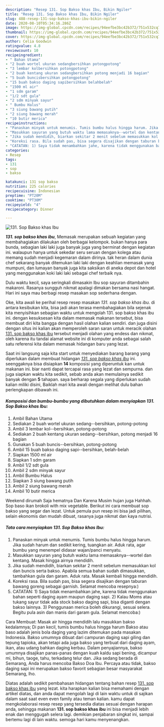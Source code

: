 ```yaml
---
description: "Resep 131. Sop Bakso khas Ibu, Bikin Ngiler"
title: "Resep 131. Sop Bakso khas Ibu, Bikin Ngiler"
slug: 488-resep-131-sop-bakso-khas-ibu-bikin-ngiler
date: 2020-08-10T05:34:16.286Z
image: https://img-global.cpcdn.com/recipes/94eefbe3bc42b372/751x532cq70/131-sop-bakso-khas-ibu-foto-resep-utama.jpg
thumbnail: https://img-global.cpcdn.com/recipes/94eefbe3bc42b372/751x532cq70/131-sop-bakso-khas-ibu-foto-resep-utama.jpg
cover: https://img-global.cpcdn.com/recipes/94eefbe3bc42b372/751x532cq70/131-sop-bakso-khas-ibu-foto-resep-utama.jpg
author: Celia Goodwin
ratingvalue: 4.8
reviewcount: 10
recipeingredient:
- " Bahan Utama"
- "2 buah wortel ukuran sedangbersihkan potongpotong"
- "3 lembar kolbersihkan potongpotong"
- "2 buah kentang ukuran sedangbersihkan potong menjadi 16 bagian"
- "5 buah buncisbersihkan potongpotong"
- "15 buah bakso daging sapibersihkan belahbelah"
- "1500 ml air"
- "1 sdm garam"
- "1/2 sdt gula"
- "2 sdm minyak sayur"
- " Bumbu Halus"
- "3 siung bawang putih"
- "2 siung bawang merah"
- "10 butir merica"
recipeinstructions:
- "Panaskan minyak untuk menumis. Tumis bumbu halus hingga harum. Jika sudah harum dan sedikit kering, tuangkan air. Aduk rata, agar bumbu yang menempel didasar wajan/panci menyatu."
- "Masukkan sayuran yang butuh waktu lama memasaknya--wortel dan kentang. Masak hingga airnya mendidih."
- "Jika sudah mendidih, biarkan sekitar 2 menit sebelum memasukkan kol dan buncis serta bakso. Apabila semua bahan sudah dimasukkan, tambahkan gula dan garam. Aduk rata. Masak kembali hingga mendidih."
- "Koreksi rasa. Bila sudah pas, bisa segera disajikan dengan taburan bawang goreng sebagai garnish. Selamat mencoba resepnya:)"
- "CATATAN: 1) Saya tidak menambahkan jahe, karena tidak menggunakan bahan seperti daging ayam maupun daging sapi. 2) Kalau Moms atau tukang sayur tidak ada stock bakso daging sapi, bisa diganti dengan bakso lainnya. 3) Penggunaan merica boleh dikurangi, sesuai selera. Begitu pula asin dan manis dari garam gula. Selamat mencoba:)"
categories:
- Resep
tags:
- 131
- sop
- bakso

katakunci: 131 sop bakso 
nutrition: 225 calories
recipecuisine: Indonesian
preptime: "PT20M"
cooktime: "PT30M"
recipeyield: "4"
recipecategory: Dinner

---
```



![131. Sop Bakso khas Ibu](https://img-global.cpcdn.com/recipes/94eefbe3bc42b372/751x532cq70/131-sop-bakso-khas-ibu-foto-resep-utama.jpg)

<b><i>131. sop bakso khas ibu</i></b>, Memasak merupakan sebuah kegiatan yang membahagiakan dilakukan oleh berbagai kelompok. bukan hanya para bunda, sebagian laki laki juga banyak juga yang berminat dengan kegiatan ini. walaupun hanya untuk sekedar seru seruan dengan kolega atau memang sudah menjadi kegemaran dalam dirinya. tak heran dalam dunia chef sekarang banyak ditemukan laki laki dengan keahlian memasak yang mumpuni, dan lumayan banyak juga kita saksikan di aneka depot dan hotel yang menggunakan koki laki laki sebagai chef terbaik nya.

Dulu waktu kecil, saya seringkali dimasakin Ibu sop sayuran ditambahin makaroni. Rasanya sungguh nikmat apalagi dimakan bersama nasi hangat. Hari ini saya mau berbagi resep masakan sop sederhana dengan.

Oke, kita awali ke perihal resep resep masakan <i>131. sop bakso khas ibu</i>. di antara kesibukan kita, bisa jadi akan terasa membahagiakan bila sejenak kita menyisihkan sebagian waktu untuk mengolah 131. sop bakso khas ibu ini. dengan kesuksesan kita dalam memasak makanan tersebut, bisa membuat diri kita bangga dengan hasil olahan kalian sendiri. dan juga disini dengan situs ini kalian akan memperoleh saran saran untuk meracik olahan <u>131. sop bakso khas ibu</u> tersebut menjadi olahan yang endess dan nikmat, oleh karena itu tandai alamat website ini di komputer anda sebagai salah satu referensi kita dalam memasak hidangan baru yang lezat.


Saat ini langsung saja kita start untuk menyediakan barang barang yang diperlukan dalam membuat hidangan <u><i>131. sop bakso khas ibu</i></u> ini. seenggaknya bisa disiapkan <b>14</b> komposisi yang diperuntuk kan untuk makanan ini. biar nanti dapat tercapai rasa yang lezat dan sempurna. dan juga siapkan waktu kita sedikit, sebab anda akan memulainya sedikit banyak dengan <b>5</b> tahapan. saya berharap segala yang diperlukan sudah kalian miliki disini, Baiklah mari kita awali dengan melihat dulu bahan perlengkapan dibawah ini.

<!--inarticleads1-->

##### Komposisi dan bumbu-bumbu yang dibutuhkan dalam menyiapkan 131. Sop Bakso khas Ibu:

1. Ambil  Bahan Utama
1. Sediakan 2 buah wortel ukuran sedang--bersihkan, potong-potong
1. Ambil 3 lembar kol--bersihkan, potong-potong
1. Sediakan 2 buah kentang ukuran sedang--bersihkan, potong menjadi 16 bagian
1. Gunakan 5 buah buncis--bersihkan, potong-potong
1. Ambil 15 buah bakso daging sapi--bersihkan, belah-belah
1. Siapkan 1500 ml air
1. Siapkan 1 sdm garam
1. Ambil 1/2 sdt gula
1. Ambil 2 sdm minyak sayur
1. Ambil  Bumbu Halus
1. Siapkan 3 siung bawang putih
1. Ambil 2 siung bawang merah
1. Ambil 10 butir merica


Weekend dirumah Saja hematnya Dan Karena Musim hujan juga Hahhah. Sop baso ikan brokoli with mix vegetable. Berikut ini cara membuat sop bakso yang segar dan lezat. Untuk pemula pun resep ini bisa jadi pilihan, selain ekonomis dan mudah dibuat, rasanya juga nikmat dan kaya nutrisi. 

<!--inarticleads2-->

##### Tata cara menyiapkan 131. Sop Bakso khas Ibu:

1. Panaskan minyak untuk menumis. Tumis bumbu halus hingga harum. Jika sudah harum dan sedikit kering, tuangkan air. Aduk rata, agar bumbu yang menempel didasar wajan/panci menyatu.
1. Masukkan sayuran yang butuh waktu lama memasaknya--wortel dan kentang. Masak hingga airnya mendidih.
1. Jika sudah mendidih, biarkan sekitar 2 menit sebelum memasukkan kol dan buncis serta bakso. Apabila semua bahan sudah dimasukkan, tambahkan gula dan garam. Aduk rata. Masak kembali hingga mendidih.
1. Koreksi rasa. Bila sudah pas, bisa segera disajikan dengan taburan bawang goreng sebagai garnish. Selamat mencoba resepnya:)
1. CATATAN: 1) Saya tidak menambahkan jahe, karena tidak menggunakan bahan seperti daging ayam maupun daging sapi. 2) Kalau Moms atau tukang sayur tidak ada stock bakso daging sapi, bisa diganti dengan bakso lainnya. 3) Penggunaan merica boleh dikurangi, sesuai selera. Begitu pula asin dan manis dari garam gula. Selamat mencoba:)


Cara Membuat: Masak air hingga mendidih lalu masukkan bakso kedalamnya; Di pan kecil, tumis bumbu halus hingga harum Bakso atau baso adalah jenis bola daging yang lazim ditemukan pada masakan Indonesia. Bakso umumnya dibuat dari campuran daging sapi giling dan tepung tapioka, akan tetapi ada juga bakso yang terbuat dari daging ayam, ikan, atau udang bahkan daging kerbau. Dalam penyajiannya, bakso umumnya disajikan panas-panas dengan kuah kaldu sapi bening, dicampur mi, bihun, taoge, tahu, terkadang telur dan. Jika sedang berada di Semarang, Anda harus mencoba Bakso Doa Ibu. Percaya atau tidak, bakso daging sapi ini merupakan bakso favorit sebagian besar masyarakat Semarang, lho. 

Diatas adalah sedikit pembahasan hidangan tentang bahan resep <u>131. sop bakso khas ibu</u> yang lezat. kita harapkan kalian bisa memahami dengan artikel diatas, dan anda dapat mengolah lagi di lain waktu untuk di sajikan dalam saat saat even even family atau teman kalian. kamu dapat mengkolaborasi resep resep yang tersedia diatas sesuai dengan harapan anda, sehingga makanan <b>131. sop bakso khas ibu</b> ini bisa menjadi lebih enak dan menggugah selera lagi. demikian penjabaran singkat ini, sampai bertemu lagi di lain waktu. semoga hari kamu menyenangkan.
